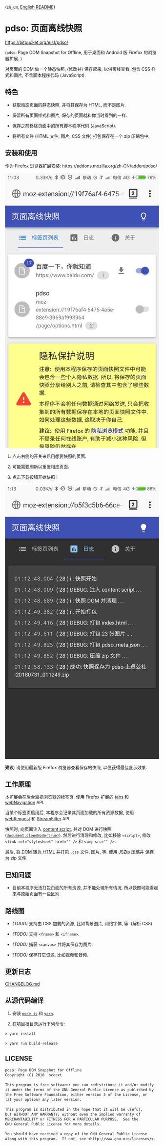 <!-- README.md, pdso/ -->

(`zh_CN`, [English README](doc/en/README.md))

# pdso: 页面离线快照
<https://bitbucket.org/eisf/pdso/>

(`pdso`: Page DOM Snapshot for Offline,
 用于桌面和 Android 版 Firefox 的浏览器扩展. )

对页面的 DOM 做一个静态快照, (修改并) 保存起来, 以供离线查看,
 包含 CSS 样式和图片, 不含脚本程序代码 (JavaScript).


## 特色

+ 获取动态页面的静态快照, 并将其保存为 HTML, 而不是图片.

+ 保留所有页面样式和图片, 保存的页面就和你当时看到的一样.

+ 保存之前移除页面中的所有脚本程序代码 (JavaScript).

+ 将所有文件 (HTML 文件, 图片, CSS 文件) 打包保存在一个 zip 压缩包中.


## 安装和使用

作为 Firefox 浏览器扩展安装: <https://addons.mozilla.org/zh-CN/addon/pdso/>

![tab_list](doc/p/zh_CN-android-tab_list.png)

1. 点击右侧的开关来启用想要快照的页面.

2. 可能需要刷新以重置相应页面.

3. 点击下载按钮开始快照 !

![tab_list](doc/p/zh_CN-android-tab_log.png)

**建议**: 请使用最新版 Firefox 浏览器查看保存的快照, 以便获得最佳显示效果.


## 工作原理

本扩展会在后台监视浏览器的标签页, 使用 Firefox 扩展的
 [tabs](https://developer.mozilla.org/en-US/docs/Mozilla/Add-ons/WebExtensions/API/tabs)
 和
 [webNavigation](https://developer.mozilla.org/en-US/docs/Mozilla/Add-ons/WebExtensions/API/webNavigation)
 API.

当某个标签页启用后, 本程序会记录其页面加载的所有资源数据, 使用
 [webRequest](https://developer.mozilla.org/en-US/docs/Mozilla/Add-ons/WebExtensions/API/webRequest)
 和
 [StreamFilter](https://developer.mozilla.org/en-US/docs/Mozilla/Add-ons/WebExtensions/API/webRequest/StreamFilter)
 API.

快照时, 向页面注入
 [content script](https://developer.mozilla.org/en-US/docs/Mozilla/Add-ons/WebExtensions/API/contentScripts),
 并对 DOM 进行快照
 ([`document.cloneNode(true)`](https://developer.mozilla.org/en-US/docs/Web/API/Node/cloneNode)).
然后进行清理和修改, 比如移除 `<script>`,
 修改 `<link rel="stylesheet" href="" />` 和 `<img src="" />`.

最后,
 [将 DOM 转为 HTML](https://developer.mozilla.org/en-US/docs/Web/API/XMLSerializer)
 并打包 `.css` 文件, 图片, 等.
使用 [JSZip](https://stuk.github.io/jszip/) 压缩并
 [保存](https://developer.mozilla.org/en-US/docs/Mozilla/Add-ons/WebExtensions/API/downloads)
 为 zip 文件.


## 已知问题

+ 目前本程序无法打包页面的所有资源, 并不能处理所有情况.
  所以快照可能看起来与原始页面有一些区别.


## 路线图

+ *(TODO)* 支持由 CSS 加载的资源, 比如背景图片, 网络字体, 等.  (解析 CSS)

+ *(TODO)* 支持 `<frame>` 和 `<iframe>`.

+ *(TODO)* 捕获 `<canvas>` 并将其保存为图片.

+ *(TODO)* 保存其它资源, 比如视频和音频.


## 更新日志

[CHANGELOG.md](doc/zh_CN/CHANGELOG.md)


## 从源代码编译

1. 安装 [`node.js`](https://nodejs.org/en/) 和
  [`yarn`](https://yarnpkg.com/en/).

2. 在项目根目录运行下列命令:

  ```
  > yarn install

  > yarn run build-release

  ```


## LICENSE

```
pdso: Page DOM Snapshot for Offline
Copyright (C) 2018  sceext

This program is free software: you can redistribute it and/or modify
it under the terms of the GNU General Public License as published by
the Free Software Foundation, either version 3 of the License, or
(at your option) any later version.

This program is distributed in the hope that it will be useful,
but WITHOUT ANY WARRANTY; without even the implied warranty of
MERCHANTABILITY or FITNESS FOR A PARTICULAR PURPOSE.  See the
GNU General Public License for more details.

You should have received a copy of the GNU General Public License
along with this program.  If not, see <http://www.gnu.org/licenses/>.
```
